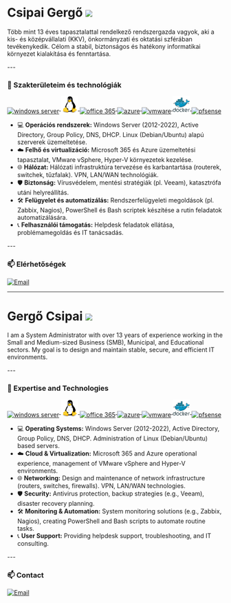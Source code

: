 <div id="magyar">
  <h1>Csipai Gergő <img src="https://media.giphy.com/media/hvRJCLFzcasrR4ia7z/giphy.gif" width="30px"></h1>
  <p>    Több mint 13 éves tapasztalattal rendelkező rendszergazda vagyok, aki a kis- és középvállalati (KKV), önkormányzati és oktatási szférában tevékenykedik. Célom a stabil, biztonságos és hatékony informatikai környezet kialakítása és fenntartása.
  </p>
  ---

  <h3>🔧 Szakterületeim és technológiák</h3>
  <p>    <a href="https://www.microsoft.com/windows-server" target="_blank" rel="noreferrer"> <img src="https://cdn.jsdelivr.net/gh/devicons/devicon/icons/windows8/windows8-original.svg" alt="windows server" width="40" height="40" style="vertical-align:-0.5em"/> </a>
    <a href="https://www.linux.org/" target="_blank" rel="noreferrer"> <img src="https://raw.githubusercontent.com/devicons/devicon/master/icons/linux/linux-original.svg" alt="linux" width="40" height="40" style="vertical-align:-0.5em"/> </a>
    <a href="https://www.microsoft.com/hu-hu/microsoft-365" target="_blank" rel="noreferrer"> <img src="https://img.icons8.com/color/48/000000/microsoft-office-2019.png" alt="office 365" style="vertical-align:-0.5em"/> </a>
    <a href="https://azure.microsoft.com" target="_blank" rel="noreferrer"> <img src="https://img.icons8.com/fluency/48/000000/azure-1.png" alt="azure" style="vertical-align:-0.5em"/> </a>
    <a href="https://www.vmware.com/" target="_blank" rel="noreferrer"> <img src="https://img.icons8.com/color/48/000000/vmware.png" alt="vmware" style="vertical-align:-0.5em"/> </a>
    <a href="https://www.docker.com/" target="_blank" rel="noreferrer"> <img src="https://raw.githubusercontent.com/devicons/devicon/master/icons/docker/docker-original-wordmark.svg" alt="docker" width="40" height="40" style="vertical-align:-0.5em"/> </a>
    <a href="https://www.pfsense.org/" target="_blank" rel="noreferrer"> <img src="https://cdn.jsdelivr.net/gh/devicons/devicon/icons/pfsense/pfsense-original.svg" alt="pfsense" width="40" height="40" style="vertical-align:-0.5em"/> </a>
  </p>
  <ul>    <li>💻 <strong>Operációs rendszerek:</strong> Windows Server (2012-2022), Active Directory, Group Policy, DNS, DHCP. Linux (Debian/Ubuntu) alapú szerverek üzemeltetése.</li>
    <li>☁️ <strong>Felhő és virtualizáció:</strong> Microsoft 365 és Azure üzemeltetési tapasztalat, VMware vSphere, Hyper-V környezetek kezelése.</li>
    <li>🌐 <strong>Hálózat:</strong> Hálózati infrastruktúra tervezése és karbantartása (routerek, switchek, tűzfalak). VPN, LAN/WAN technológiák.</li>
    <li>🛡️ <strong>Biztonság:</strong> Vírusvédelem, mentési stratégiák (pl. Veeam), katasztrófa utáni helyreállítás.</li>
    <li>🛠️ <strong>Felügyelet és automatizálás:</strong> Rendszerfelügyeleti megoldások (pl. Zabbix, Nagios), PowerShell és Bash scriptek készítése a rutin feladatok automatizálására.</li>
    <li>📞 <strong>Felhasználói támogatás:</strong> Helpdesk feladatok ellátása, problémamegoldás és IT tanácsadás.</li>
  </ul>
  ---

  <h3>📫 Elérhetőségek</h3>
  <p>    <a href="mailto:gergo.csipai@protonmail.com"><img src="https://img.shields.io/badge/Email-D14836?style=for-the-badge&logo=gmail&logoColor=white" alt="Email"></a>
  </p>
</div><hr><div id="english">
  <h1>Gergő Csipai <img src="https://media.giphy.com/media/hvRJCLFzcasrR4ia7z/giphy.gif" width="30px"></h1>
  <p>    I am a System Administrator with over 13 years of experience working in the Small and Medium-sized Business (SMB), Municipal, and Educational sectors. My goal is to design and maintain stable, secure, and efficient IT environments.
  </p>
  ---

  <h3>🔧 Expertise and Technologies</h3>
  <p>    <a href="https://www.microsoft.com/windows-server" target="_blank" rel="noreferrer"> <img src="https://cdn.jsdelivr.net/gh/devicons/devicon/icons/windows8/windows8-original.svg" alt="windows server" width="40" height="40" style="vertical-align:-0.5em"/> </a>
    <a href="https://www.linux.org/" target="_blank" rel="noreferrer"> <img src="https://raw.githubusercontent.com/devicons/devicon/master/icons/linux/linux-original.svg" alt="linux" width="40" height="40" style="vertical-align:-0.5em"/> </a>
    <a href="https://www.microsoft.com/en-us/microsoft-365" target="_blank" rel="noreferrer"> <img src="https://img.icons8.com/color/48/000000/microsoft-office-2019.png" alt="office 365" style="vertical-align:-0.5em"/> </a>
    <a href="https://azure.microsoft.com" target="_blank" rel="noreferrer"> <img src="https://img.icons8.com/fluency/48/000000/azure-1.png" alt="azure" style="vertical-align:-0.5em"/> </a>
    <a href="https://www.vmware.com/" target="_blank" rel="noreferrer"> <img src="https://img.icons8.com/color/48/000000/vmware.png" alt="vmware" style="vertical-align:-0.5em"/> </a>
    <a href="https://www.docker.com/" target="_blank" rel="noreferrer"> <img src="https://raw.githubusercontent.com/devicons/devicon/master/icons/docker/docker-original-wordmark.svg" alt="docker" width="40" height="40" style="vertical-align:-0.5em"/> </a>
    <a href="https://www.pfsense.org/" target="_blank" rel="noreferrer"> <img src="https://cdn.jsdelivr.net/gh/devicons/devicon/icons/pfsense/pfsense-original.svg" alt="pfsense" width="40" height="40" style="vertical-align:-0.5em"/> </a>
  </p>
  
  <ul>
    <li>💻 <strong>Operating Systems:</strong> Windows Server (2012-2022), Active Directory, Group Policy, DNS, DHCP. Administration of Linux (Debian/Ubuntu) based servers.</li>
    <li>☁️ <strong>Cloud & Virtualization:</strong> Microsoft 365 and Azure operational experience, management of VMware vSphere and Hyper-V environments.</li>
    <li>🌐 <strong>Networking:</strong> Design and maintenance of network infrastructure (routers, switches, firewalls). VPN, LAN/WAN technologies.</li>
    <li>🛡️ <strong>Security:</strong> Antivirus protection, backup strategies (e.g., Veeam), disaster recovery planning.</li>
    <li>🛠️ <strong>Monitoring & Automation:</strong> System monitoring solutions (e.g., Zabbix, Nagios), creating PowerShell and Bash scripts to automate routine tasks.</li>
    <li>📞 <strong>User Support:</strong> Providing helpdesk support, troubleshooting, and IT consulting.</li>
  </ul>
  ---

  <h3>📫 Contact</h3>
  <p>    <a href="mailto:gergo.csipai@protonmail.com"><img src="https://img.shields.io/badge/Email-D14836?style=for-the-badge&logo=gmail&logoColor=white" alt="Email"></a>
  </p>
</div>
